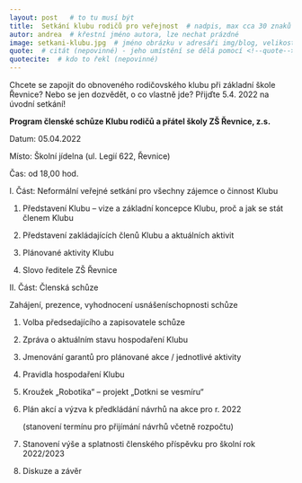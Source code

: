 ```yaml
---
layout: post   # to tu musí být
title:  Setkání klubu rodičů pro veřejnost  # nadpis, max cca 30 znaků (vyzkoušet)
autor: andrea  # křestní jméno autora, lze nechat prázdné
image: setkani-klubu.jpg  # jméno obrázku v adresáři img/blog, velikost 900x600
quote:  # citát (nepovinné) - jeho umístění se dělá pomocí <!--quote--> v textu
quotecite:  # kdo to řekl (nepovinné)
---
```

Chcete se zapojit do obnoveného rodičovského klubu při základní škole Řevnice? 
Nebo se jen dozvědět, o co vlastně jde?
Přijďte 5.4. 2022 na úvodní setkání!

<!--vice-->

**Program členské schůze Klubu rodičů a přátel školy ZŠ Řevnice, z.s.**


Datum: 05.04.2022

Místo: Školní jídelna (ul. Legií 622, Řevnice)

Čas: od 18,00 hod.



I. Část: Neformální veřejné setkání pro všechny zájemce o činnost Klubu

1. Představení Klubu – vize a základní koncepce Klubu, proč a jak se stát členem Klubu

2. Představení zakládajících členů Klubu a aktuálních aktivit 

3. Plánované aktivity Klubu
 
4. Slovo ředitele ZŠ Řevnice
  
  

II. Část: Členská schůze 

Zahájení, prezence, vyhodnocení usnášeníschopnosti schůze

1. Volba předsedajícího a zapisovatele schůze
 
2. Zpráva o aktuálním stavu hospodaření Klubu
 
3. Jmenování garantů pro plánované akce / jednotlivé aktivity

4. Pravidla hospodaření Klubu
 
5. Kroužek „Robotika“ – projekt „Dotkni se vesmíru“

6. Plán akcí a výzva k předkládání návrhů na akce pro r. 2022 

      (stanovení termínu pro přijímání návrhů včetně rozpočtu)
  
7. Stanovení výše a splatnosti členského příspěvku pro školní rok 2022/2023

8. Diskuze a závěr

<!--quote-->


